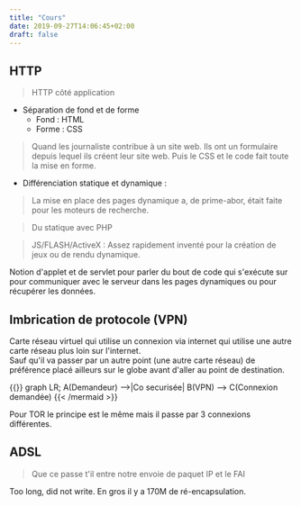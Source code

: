 ```yaml
---
title: "Cours"
date: 2019-09-27T14:06:45+02:00
draft: false
---
```

## HTTP

> HTTP côté application

+ Séparation de fond et de forme
  + Fond : HTML
  + Forme : CSS

> Quand les journaliste contribue à un site web. Ils ont un formulaire depuis lequel ils créent leur site web. Puis le CSS et le code fait toute la mise en forme.

+ Différenciation statique et dynamique :

> La mise en place des pages dynamique a, de prime-abor, était faite pour les moteurs de recherche.

> Du statique avec PHP

> JS/FLASH/ActiveX : Assez rapidement inventé pour la création de jeux ou de rendu dynamique.

Notion d'applet et de servlet pour parler du bout de code qui s'exécute sur pour communiquer avec le serveur dans les pages dynamiques ou pour récupérer les données.

## Imbrication de protocole (VPN)

Carte réseau virtuel qui utilise un connexion via internet qui utilise une autre carte réseau plus loin sur l'internet.\
Sauf qu'il va passer par un autre point (une autre carte réseau) de préférence placé ailleurs sur le globe avant d'aller au point de destination.

{{<mermaid align="left">}}
graph LR;
    A(Demandeur) -->|Co securisée| B(VPN) --> C(Connexion demandée)
{{< /mermaid >}}

Pour TOR le principe est le même mais il passe par 3 connexions différentes.

## ADSL

> Que ce passe t'il entre notre envoie de paquet IP et le FAI

Too long, did not write. En gros il y a 170M de ré-encapsulation.
